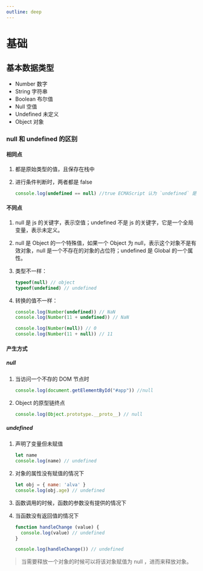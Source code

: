```yaml
---
outline: deep
---
```


# 基础

## 基本数据类型

- Number 数字
- String 字符串
- Boolean 布尔值
- Null 空值
- Undefined 未定义
- Object 对象

### null 和 undefined 的区别

#### 相同点

1. 都是原始类型的值，且保存在栈中
2. 进行条件判断时，两者都是 false

    ```js
    console.log(undefined == null) //true ECMAScript 认为 `undefined` 是 `null` 派生出来的，所以定义他们值是相同的
    ```

#### 不同点

1. null 是 js 的关键字，表示空值；undefined 不是 js 的关键字，它是一个全局变量，表示未定义。
2. null 是 Object 的一个特殊值，如果一个 Object 为 null，表示这个对象不是有效对象，null 是一个不存在的对象的占位符；undefined 是 Global 的一个属性。
3. 类型不一样：

    ```js
    typeof(null) // object
    typeof(undefined) // undefined
    ```

4. 转换的值不一样：

    ```js
    console.log(Number(undefined)) // NaN
    console.log(Number(11 + undefined)) // NaN

    console.log(Number(null)) // 0
    console.log(Number(11 + null)) // 11
    ```

#### 产生方式

##### null

1. 当访问一个不存的 DOM 节点时

    ```js
    console.log(document.getElementById("#app")) //null
    ```

2. Object 的原型链终点

    ```js
    console.log(Object.prototype.__proto__) // null
    ```

##### undefined

1. 声明了变量但未赋值

    ```js
    let name
    console.log(name) // undefined
    ```

2. 对象的属性没有赋值的情况下

    ```js
    let obj = { name: 'alva' }
    console.log(obj.age) // undefined
    ```

3. 函数调用的时候，函数的参数没有提供的情况下

4. 当函数没有返回值的情况下

    ```js
    function handleChange (value) {
      console.log(value) // undefined
    }

    console.log(handleChange()) // undefined
    ```

> 当需要释放一个对象的时候可以将该对象赋值为 null ，进而来释放对象。
